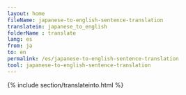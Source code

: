 ```yaml
---
layout: home
fileName: japanese-to-english-sentence-translation
translatein: japanese_to_english
folderName : translate
lang: es
from: ja
to: en
permalink: /es/japanese-to-english-sentence-translation
tool: japanese-to-english-sentence-translation
---
```

{% include section/translateinto.html %}